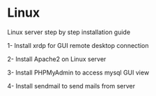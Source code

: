 # Linux
Linux server step by step installation guide

  1- Install xrdp for GUI remote desktop connection
  
  2- Install Apache2 on Linux server
  
  3- Install PHPMyAdmin to access mysql GUI view
  
  4- Install sendmail to send mails from server

